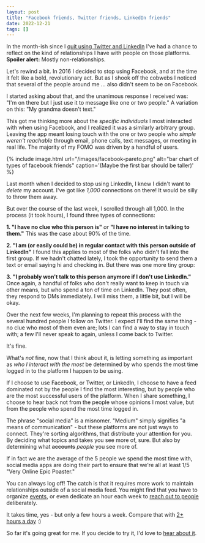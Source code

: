 ```yaml
---
layout: post
title: "Facebook friends, Twitter friends, LinkedIn friends"
date: 2022-12-21
tags: []
---
```


In the month-ish since I [quit using Twitter and LinkedIn](/taking-a-break-from-social-media) I've had a chance to reflect on the kind of relationships I have with people on those platforms. **Spoiler alert:** Mostly non-relationships.

Let's rewind a bit. In 2016 I decided to stop using Facebook, and at the time it felt like a bold, revolutionary act. But as I shook off the cobwebs I noticed that several of the people around me ... also didn't seem to be on Facebook.

I started asking about that, and the unanimous response I received was: "I'm on there but I just use it to message like one or two people." A variation on this: "My grandma doesn't text."

This got me thinking more about the _specific individuals_ I most interacted with when using Facebook, and I realized it was a similarly arbitrary group. Leaving the app meant losing touch with the one or two people who _simple weren't reachable_ through email, phone calls, text messages, or meeting in real life. The majority of my FOMO was driven by a handful of users.

{% include image.html
  url="/images/facebook-pareto.png"
  alt="bar chart of types of facebook friends"
  caption='(Maybe the first bar should be taller)' %}

Last month when I decided to stop using LinkedIn, I knew I didn't want to _delete_ my account. I've got like _1,000_ connections on there! It would be silly to throw them away.

But over the course of the last week, I scrolled through all 1,000. In the process (it took hours), I found three types of connections:

**1. "I have no clue who this person is"** _or_ **"I have no interest in talking to them."** This was the case about 90% of the time.

**2. "I am (or easily could be) in regular contact with this person outside of LinkedIn"** I found this applies to most of the folks who didn't fall into the first group. If we hadn't chatted lately, I took the opportunity to send them a text or email saying hi and checking in. But there was one more tiny group:

**3. "I probably won't talk to this person anymore if I don't use LinkedIn."** Once again, a handful of folks who don't really want to keep in touch via other means, but who spend a ton of time on LinkedIn. They post often, they respond to DMs immediately. I will miss them, a little bit, but I will be okay.

Over the next few weeks, I'm planning to repeat this process with the several hundred people I follow on Twitter. I expect I'll find the same thing - no clue who most of them even are; lots I can find a way to stay in touch with; a few I'll never speak to again, unless I come back to Twitter.

It's fine.

What's _not_ fine, now that I think about it, is letting something as important as _who I interact with the most_ be determined by who spends the most time logged in to the platform I happen to be using.

If I choose to use Facebook, or Twitter, or LinkedIn, I choose to have a feed dominated not by the people I find the most interesting, but by people who are the most successful users of the platform. When I share something, I choose to hear back not from the people whose opinions I most value, but from the people who spend the most time logged in.

The phrase "social media" is a misnomer. "Medium" simply signifies "a means of communication" - but these platforms are not just ways to connect. They're sorting algorithms, that distribute your attention for you. By deciding what topics and takes you see more of, sure. But also by determining what ~~accounts~~ _people_ you see more of.

If in fact we are the average of the 5 people we spend the most time with, social media apps are doing their part to ensure that we're all at least 1/5 "Very Online Epic Poaster."

You can always log off! The catch is that it requires more work to maintain relationships outside of a social media feed. You might find that you have to organize [events](/meetups), or even dedicate an hour each week to [reach out to people](https://lu.ma/long-game) deliberately.

It takes time, yes - but only a few hours a week. Compare that with [2+ hours a day](https://www.statista.com/statistics/433871/daily-social-media-usage-worldwide/) :)

So far it's going great for me. If you decide to try it, I'd love to [hear about it](/contact).
